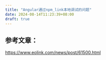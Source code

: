 ```yaml
---
title: "Angular通过npm_link本地调试的问题"
date: 2024-08-14T11:23:39+08:00
draft: true
---
```


## 参考文章：
https://www.eolink.com/news/post/61500.html
